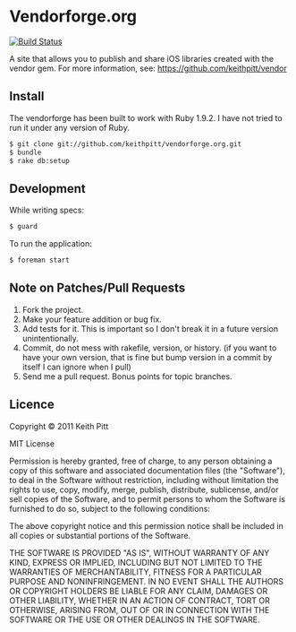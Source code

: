 # Vendorforge.org

[![Build Status](https://secure.travis-ci.org/keithpitt/vendorforge.org.png)](http://travis-ci.org/keithpitt/vendorforge.org)

A site that allows you to publish and share iOS libraries created with the vendor gem. For more information, see: https://github.com/keithpitt/vendor

## Install

The vendorforge has been built to work with Ruby 1.9.2. I have not tried to run it under any version of Ruby.

```bash
$ git clone git://github.com/keithpitt/vendorforge.org.git
$ bundle
$ rake db:setup
```

## Development

While writing specs:

```bash
$ guard
````

To run the application:

```bash
$ foreman start
```

## Note on Patches/Pull Requests

1. Fork the project.
2. Make your feature addition or bug fix.
3. Add tests for it. This is important so I don't break it in a future version unintentionally.
4. Commit, do not mess with rakefile, version, or history. (if you want to have your own version, that is fine but bump version in a commit by itself I can ignore when I pull)
5. Send me a pull request. Bonus points for topic branches.

## Licence

Copyright &copy; 2011 Keith Pitt

MIT License

Permission is hereby granted, free of charge, to any person obtaining
a copy of this software and associated documentation files (the
"Software"), to deal in the Software without restriction, including
without limitation the rights to use, copy, modify, merge, publish,
distribute, sublicense, and/or sell copies of the Software, and to
permit persons to whom the Software is furnished to do so, subject to
the following conditions:

The above copyright notice and this permission notice shall be
included in all copies or substantial portions of the Software.

THE SOFTWARE IS PROVIDED "AS IS", WITHOUT WARRANTY OF ANY KIND,
EXPRESS OR IMPLIED, INCLUDING BUT NOT LIMITED TO THE WARRANTIES OF
MERCHANTABILITY, FITNESS FOR A PARTICULAR PURPOSE AND
NONINFRINGEMENT. IN NO EVENT SHALL THE AUTHORS OR COPYRIGHT HOLDERS BE
LIABLE FOR ANY CLAIM, DAMAGES OR OTHER LIABILITY, WHETHER IN AN ACTION
OF CONTRACT, TORT OR OTHERWISE, ARISING FROM, OUT OF OR IN CONNECTION
WITH THE SOFTWARE OR THE USE OR OTHER DEALINGS IN THE SOFTWARE.
